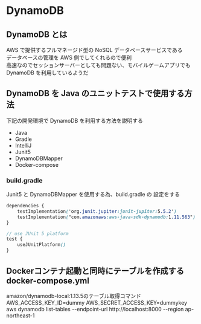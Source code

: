 # DynamoDB

## DynamoDB とは
AWS で提供するフルマネージド型の NoSQL データベースサービスである  
データベースの管理を AWS 側でしてくれるので便利  
高速なのでセッションサーバーとしても問題ない、モバイルゲームアプリでも DynamoDB を利用しているようだ  

## DynamoDB を Java のユニットテストで使用する方法  
下記の開発環境で DynamoDB を利用する方法を説明する  

- Java  
- Gradle  
- IntelliJ  
- Junit5  
- DynamoDBMapper  
- Docker-compose

### build.gradle
Junit5 と DynamoDBMapper を使用する為、build.gradle の 設定をする
```scss
dependencies {
    testImplementation('org.junit.jupiter:junit-jupiter:5.5.2')
    testImplementation("com.amazonaws:aws-java-sdk-dynamodb:1.11.563")
}

// use JUnit 5 platform
test {
    useJUnitPlatform()
}
```


## Dockerコンテナ起動と同時にテーブルを作成するdocker-compose.yml

amazon/dynamodb-local:1.13.5のテーブル取得コマンド
AWS_ACCESS_KEY_ID=dummy AWS_SECRET_ACCESS_KEY=dummykey aws dynamodb list-tables --endpoint-url http://localhost:8000 --region ap-northeast-1

